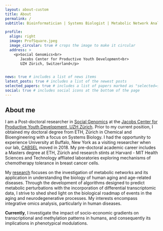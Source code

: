 ```yaml
---
layout: about-custom
title: About
permalink: /
subtitle: Bioinformatician | Systems Biologist | Metabolic Network Analyst 

profile:
  align: right
  image: ProfSquare.jpeg
  image_circular: true # crops the image to make it circular
  address: >
    <p>Social Genomics<br>
       Jacobs Center for Productive Youth Development<br>
       UZH Zürich, Switzerland</p>
    

news: true # includes a list of news items
latest_posts: true # includes a list of the newest posts
selected_papers: true # includes a list of papers marked as "selected={true}"
social: true # includes social icons at the bottom of the page
---
```

## About me
I am a Post-doctoral researcher in [Social Genomics](https://www.jacobscenter.uzh.ch/en/research/social_genomics.html) at the [Jacobs Center for Productive Youth Development, UZH Zürich](https://www.jacobscenter.uzh.ch/en.html). Prior to my current position, I obtained my doctoral degree from ETH, Zürich in Chemical and Bioengineering with a focus on Systems Biology. I had the opportunity to experience University at Buffalo, New York as a visiting researcher when our lab, [CABSEL](https://engineering.buffalo.edu/chemical-biological/people/faculty-directory/core.host.html/content/shared/engineering/chemical-biological/profiles/faculty/gunawan-rudiyanto.detail.html) moved in 2018. My pre-doctoral academic career includes a Masters degree at ETH, Zürich and research stints at Harvard - MIT Health Sciences and Technology affliated laboratories exploring mechanisms of chemotherapy tolerance in breast cancer cells. 

My <a href="{{ '/research/' | relative_url }}">research</a> focuses on the investigation of metabolic networks and its application in understanding the biology of human aging and age-related diseases. Through the development of algorithms designed to predict metabolic perturbations with the incorporation of differential transcriptomic data, I strive to shed shed light on the biological roadmap of events in the aging and neurodegenerative processes. My interests encompass integrative omics analysis, particularly in human diseases.

**Currently**, I investigate the impact of socio-economic gradients on transcriptional and methylation patterns in humans, and consequently its implications in phenotypical modulations.